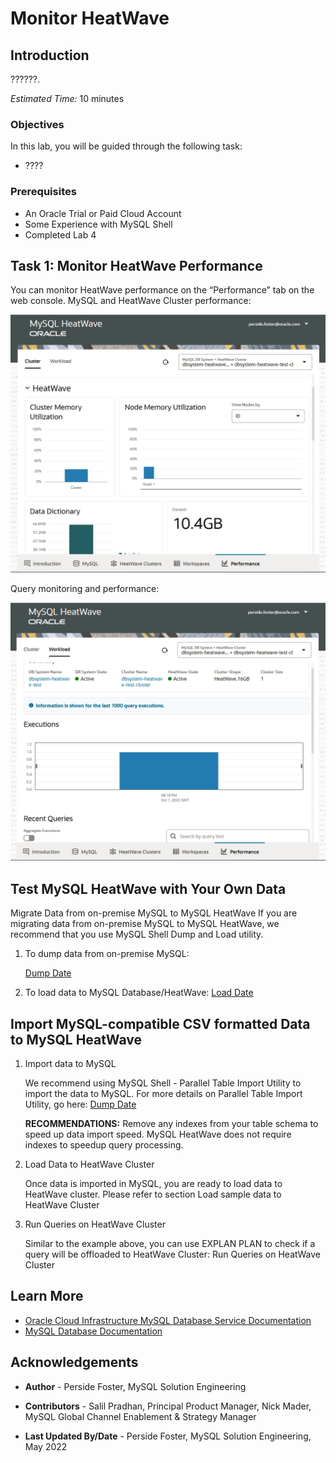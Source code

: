 # Monitor HeatWave

## Introduction

??????.

_Estimated Time:_ 10 minutes

### Objectives

In this lab, you will be guided through the following task:

- ????

### Prerequisites

- An Oracle Trial or Paid Cloud Account
- Some Experience with MySQL Shell
- Completed Lab 4

## Task 1: Monitor HeatWave Performance

You can monitor HeatWave performance on the “Performance” tab on the web console.
MySQL and HeatWave Cluster performance:

![MONITOR](./images/performace-monitor.png "performance  monitor")

Query monitoring and performance:

![MONITOR](./images/execution-monitor.png "execution  monitor")

## Test MySQL HeatWave with Your Own Data

Migrate Data from on-premise MySQL to MySQL HeatWave
If you are migrating data from on-premise MySQL to MySQL HeatWave, we recommend that
you use MySQL Shell Dump and Load utility.

1. To dump data from on-premise MySQL: 

    [Dump Date ](https://dev.mysql.com/doc/mysqlshell/8.0/en/mysql-shell-utilities-dump-instance-schema.html)

2. To load data to MySQL Database/HeatWave:
    [Load Date ](https://dev.mysql.com/doc/mysqlshell/8.0/en/mysql-shell-utilities-load-dump.html)


## Import MySQL-compatible CSV formatted Data to MySQL HeatWave

1. Import data to MySQL

    We recommend using MySQL Shell - Parallel Table Import Utility to import the data to
    MySQL. For more details on Parallel Table Import Utility, go
    here: 
        [Dump Date ](https://dev.mysql.com/doc/mysql-shell/8.0/en/mysql-shell-utilities-paralleltable.html)

    **RECOMMENDATIONS:** Remove any indexes from your table schema to speed up data import
    speed. MySQL HeatWave does not require indexes to speedup query processing.

2. Load Data to HeatWave Cluster

    Once data is imported in MySQL, you are ready to load data to HeatWave cluster. Please refer to
    section Load sample data to HeatWave Cluster

3. Run Queries on HeatWave Cluster

    Similar to the example above, you can use EXPLAN PLAN to check if a query will be offloaded
    to HeatWave Cluster: Run Queries on HeatWave Cluster  

## Learn More

* [Oracle Cloud Infrastructure MySQL Database Service Documentation ](https://docs.cloud.oracle.com/en-us/iaas/MySQL-database)
* [MySQL Database Documentation](https://www.MySQL.com)

## Acknowledgements

- **Author** - Perside Foster, MySQL Solution Engineering

- **Contributors** - Salil Pradhan, Principal Product Manager,
Nick Mader, MySQL Global Channel Enablement & Strategy Manager
- **Last Updated By/Date** - Perside Foster, MySQL Solution Engineering, May 2022
